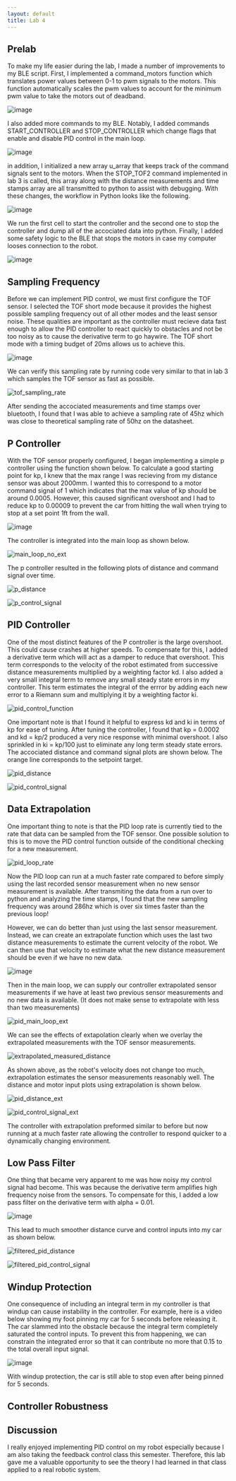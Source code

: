 ```yaml
---
layout: default
title: Lab 4
---
```


## Prelab
To make my life easier during the lab, I made a number of improvements to my BLE script. First, I implemented a command_motors function which translates power values between 0-1 to pwm signals to the motors. This function automatically scales the pwm values to account for the minimum pwm value to take the motors out of deadband. 

![image](https://github.com/user-attachments/assets/159335c0-1e21-4877-8ba4-713a247e24f0)

I also added more commands to my BLE. Notably, I added commands START_CONTROLLER and STOP_CONTROLLER which change flags that enable and disable PID control in the main loop.

![image](https://github.com/user-attachments/assets/5c79d61b-68eb-4750-859b-286fb262abf2)

in addition, I initialized a new array u_array that keeps track of the command signals sent to the motors. When the STOP_TOF2 command implemented in lab 3 is called, this array along with the distance measurements and time stamps array are all transmitted to python to assist with debugging. With these changes, the workflow in Python looks like the following.

![image](https://github.com/user-attachments/assets/22e11369-afd9-4ad8-a59d-82601605f309)

We run the first cell to start the controller and the second one to stop the controller and dump all of the accociated data into python. Finally, I added some safety logic to the BLE that stops the motors in case my computer looses connection to the robot.

![image](https://github.com/user-attachments/assets/0bb7416d-5f4b-4c9c-8834-155b8258755a)



## Sampling Frequency
Before we can implement PID control, we must first configure the TOF sensor. I selected the TOF short mode because it provides the highest possible sampling frequency out of all other modes and the least sensor noise. These qualities are important as the controller must recieve data fast enough to allow the PID controller to react quickly to obstacles and not be too noisy as to cause the derivative term to go haywire. The TOF short mode with a timing budget of 20ms allows us to achieve this. 

![image](https://github.com/user-attachments/assets/05240319-8f96-4494-b6ff-21d1a933eb67)

We can verify this sampling rate by running code very similar to that in lab 3 which samples the TOF sensor as fast as possible.

![tof_sampling_rate](https://github.com/user-attachments/assets/13315dce-bba4-44cf-abe3-0d69fe946848)

After sending the accociated measurements and time stamps over bluetooth, I found that I was able to achieve a sampling rate of 45hz which was close to theoretical sampling rate of 50hz on the datasheet. 

## P Controller
With the TOF sensor properly configured, I began implementing a simple p controller using the function shown below. To calculate a good starting point for kp, I knew that the max range I was recieving from my distance sensor was about 2000mm. I wanted this to correspond to a motor command signal of 1 which indicates that the max value of kp should be around 0.0005. However, this caused significant overshoot and I had to reduce kp to 0.00009 to prevent the car from hitting the wall when trying to stop at a set point 1ft from the wall.

![image](https://github.com/user-attachments/assets/10f8885f-32ad-451c-b7e8-f2f17cb77540)

The controller is integrated into the main loop as shown below.

![main_loop_no_ext](https://github.com/user-attachments/assets/7d952f51-b872-47b3-ba76-0df54ba3a616)

The p controller resulted in the following plots of distance and command signal over time.

![p_distance](https://github.com/user-attachments/assets/3c93a671-8366-410f-8116-e8621fcfe27e)

![p_control_signal](https://github.com/user-attachments/assets/fbd9766e-195d-47a9-983c-89ef04a48a80)

## PID Controller
One of the most distinct features of the P controller is the large overshoot. This could cause crashes at higher speeds. To compensate for this, I added a derivative term which will act as a damper to reduce that overshoot. This term corresponds to the velocity of the robot estimated from successive distance measurements multiplied by a weighting factor kd. I also added a very small integral term to remove any small steady state errors in my controller. This term estimates the integral of the errror by adding each new error to a Riemann sum and multiplying it by a weighting factor ki. 

![pid_control_function](https://github.com/user-attachments/assets/4a1628bf-3bd6-49c4-97bb-6ad15453426f)

  One important note is that I found it helpful to express kd and ki in terms of kp for ease of tuning. After tuning the controller, I found that kp = 0.0002 and kd = kp/2 produced a very nice response with minimal overshoot. I also sprinkled in ki = kp/100 just to eliminate any long term steady state errors. The accociated distance and command signal plots are shown below. The orange line corresponds to the setpoint target. 

  ![pid_distance](https://github.com/user-attachments/assets/a4d6a318-d9f8-43ff-992b-fc93a639c6de)

  ![pid_control_signal](https://github.com/user-attachments/assets/d85ed693-f568-43d8-97b2-2748c729bd36)

  ## Data Extrapolation
  One important thing to note is that the PID loop rate is currently tied to the rate that data can be sampled from the TOF sensor. One possible solution to this is to move the PID control function outside of the conditional checking for a new measurement. 

  ![pid_loop_rate](https://github.com/user-attachments/assets/782b7dc8-5b2b-4825-a2ed-a75e661536ad)

  Now the PID loop can run at a much faster rate compared to before simply using the last recorded sensor measurement when no new sensor measurement is available. After transmiting the data from a run over to python and analyzing the time stamps, I found that the new sampling frequency was around 286hz which is over six times faster than the previous loop!

  However, we can do better than just using the last sensor measurement. Instead, we can create an extrapolate function which uses the last two distance measurements to estimate the current velocity of the robot. We can then use that velocity to estimate what the new distance measurement should be even if we have no new data.

  ![image](https://github.com/user-attachments/assets/ebf80b53-ca6b-4423-a190-e4295e9e5007)

  Then in the main loop, we can supply our controller extrapolated sensor measurements if we have at least two previous sensor measurements and no new data is available. (It does not make sense to extrapolate with less than two measurements)

  ![pid_main_loop_ext](https://github.com/user-attachments/assets/a8796880-6e52-411d-a06d-12397d838771)

  We can see the effects of extapolation clearly when we overlay the extrapolated measurements with the TOF sensor measurements.

  ![extrapolated_measured_distance](https://github.com/user-attachments/assets/1a06ada3-7bad-448a-8017-84f29d50fb18)

  As shown above, as the robot's velocity does not change too much, extrapolation estimates the sensor measurements reasonably well. The distance and motor input plots using extrapolation is shown below. 

  ![pid_distance_ext](https://github.com/user-attachments/assets/9800a563-3c30-4ead-91ed-f51cddf6e689)

  ![pid_control_signal_ext](https://github.com/user-attachments/assets/a057335e-b778-4f7c-9afd-dd4798ece6b7)

  The controller with extrapolation preformed similar to before but now running at a much faster rate allowing the controller to respond quicker to a dynamically changing environment. 

  ## Low Pass Filter
  One thing that became very apparent to me was how noisy my control signal had become. This was because the derivative term amplifies high frequency noise from the sensors. To compensate for this, I added a low pass filter on the derivative term with alpha = 0.01.

  ![image](https://github.com/user-attachments/assets/79924165-cc4b-4f0c-9800-c3a1346cdbe6)

  This lead to much smoother distance curve and control inputs into my car as shown below. 

  ![filtered_pid_distance](https://github.com/user-attachments/assets/52cc8aff-4dfe-4dba-b367-82b20ce522af)

  ![filtered_pid_control_signal](https://github.com/user-attachments/assets/77db2efc-f983-4de3-a6d4-4ac7c02841bf)

  ## Windup Protection
  One consequence of including an integral term in my controller is that windup can cause instability in the controller. For example, here is a video below showing my foot pinning my car for 5 seconds before releasing it. The car slammed into the obstacle because the integral term completely saturated the control inputs. To prevent this from happening, we can constrain the integrated error so that it can contribute no more that 0.15 to the total overall input signal.

![image](https://github.com/user-attachments/assets/90fa2e63-1293-4862-b9f3-a3027ce9ef2e)

  With windup protection, the car is still able to stop even after being pinned for 5 seconds.

  ## Controller Robustness

  ## Discussion
  I really enjoyed implementing PID control on my robot especially because I am also taking the feedback control class this semester. Therefore, this lab gave me a valuable opportunity to see the theory I had learned in that class applied to a real robotic system. 

  



  




















